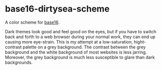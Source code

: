 # base16-dirtysea-scheme

A color scheme for [base16](https://github.com/chriskempson/base16).

Dark themes look good and feel good on the eyes, but if you have to switch back
and forth to a web browser during your normal work, they can end up causing more
eye-strain. This is my attempt at a low-saturation, hight-contrast palette on
a grey background. The contrast between the grey background and the white
background of most websites is less jarring. Moreover, the grey background is
much less susceptible to glare than dark backgrounds.
